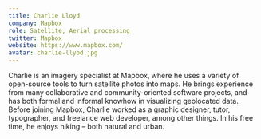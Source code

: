 ```yaml
---
title: Charlie Lloyd
company: Mapbox
role: Satellite, Aerial processing
twitter: Mapbox
website: https://www.mapbox.com/
avatar: charlie-llyod.jpg
---
```

Charlie is an imagery specialist at Mapbox, where he uses a variety of open-source tools to turn satellite photos into maps. He brings experience from many collaborative and community-oriented software projects, and has both formal and informal knowhow in visualizing geolocated data. Before joining Mapbox, Charlie worked as a graphic designer, tutor, typographer, and freelance web developer, among other things. In his free time, he enjoys hiking – both natural and urban.

